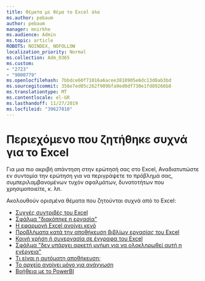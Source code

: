 ```yaml
---
title: Θέματα με θέμα το Excel όλα
ms.author: pebaum
author: pebaum
manager: mnirkhe
ms.audience: Admin
ms.topic: article
ROBOTS: NOINDEX, NOFOLLOW
localization_priority: Normal
ms.collection: Adm_O365
ms.custom:
- "2723"
- "9000779"
ms.openlocfilehash: 7bbdce60f71016a6acee3818905e6dc13d0ab3bd
ms.sourcegitcommit: 358e7ed05c262f909bfa9ed0df730e1fd89266b8
ms.translationtype: MT
ms.contentlocale: el-GR
ms.lasthandoff: 11/27/2019
ms.locfileid: "39627810"
---
```

# <a name="commonly-requested-content-for-excel"></a>Περιεχόμενο που ζητήθηκε συχνά για το Excel

Για μια πιο ακριβή απάντηση στην ερώτησή σας στο Excel, Αναδιατυπώστε εν συντομία την ερώτηση για να περιγράψετε το πρόβλημά σας, συμπεριλαμβανομένων τυχόν σφαλμάτων, δυνατοτήτων που χρησιμοποιείτε, κ. λπ. 

Ακολουθούν ορισμένα θέματα που ζητούνται συχνά από το Excel:

- [Συχνές συντριβές του Excel](https://support.office.com/article/Excel-not-responding-hangs-freezes-or-stops-working-37E7D3C9-9E84-40BF-A805-4CA6853A1FF4)
- [Σφάλμα "διακόπηκε η εργασία"](https://support.office.com/client/52bd7985-4e99-4a35-84c8-2d9b8301a2fa)
- [Η εφαρμογή Excel ανοίγει κενό](https://docs.microsoft.com/office/troubleshoot/excel/excel-opens-blank)
- [Προβλήματα κατά την αποθήκευση βιβλίων εργασίας του Excel](https://docs.microsoft.com/office/troubleshoot/excel/issue-when-save-excel-workbooks)
- [Κοινή χρήση ή συνεργασία σε έγγραφα του Excel](https://support.office.com/article/7152aa8b-b791-414c-a3bb-3024e46fb104)
- [Σφάλμα "δεν υπάρχει αρκετή μνήμη για να ολοκληρωθεί αυτή η ενέργεια"](https://docs.microsoft.com/office/troubleshoot/excel/available-resources-errors)
- [Τι είναι η αυτόματη αποθήκευση;](https://support.office.com/article/6d6bd723-ebfd-4e40-b5f6-ae6e8088f7a5)
- [Το αρχείο ανοίγει μόνο για ανάγνωση](https://support.office.com/article/why-did-my-file-open-read-only-3ab4b792-da50-4b38-8628-14c64e1f1d15)
- [Βοήθεια με το PowerBI](https://powerbi.microsoft.com/support/)